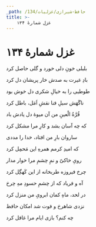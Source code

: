 ```yaml
---
_path: /حافظ-شیرازی/غزلیات/134
title: >-
    غزل شمارهٔ ۱۳۴
---
```

# غزل شمارهٔ ۱۳۴

<div class="b" id="bn1"><div class="m1"><p>بلبلی خونِ دلی خورد و گلی حاصل کرد</p></div>
<div class="m2"><p>بادِ غیرت به صدش خار پریشان دل کرد</p></div></div>
<div class="b" id="bn2"><div class="m1"><p>طوطیی را به خیالِ شکری دل خوش بود</p></div>
<div class="m2"><p>ناگَهَش سیلِ فنا نقشِ اَمَل، باطل کرد</p></div></div>
<div class="b" id="bn3"><div class="m1"><p>قُرَّةُ الْعینِ من آن میوهٔ دل یادش باد</p></div>
<div class="m2"><p>که چه آسان بشد و کارِ مرا مشکل کرد</p></div></div>
<div class="b" id="bn4"><div class="m1"><p>ساروان بارِ من افتاد، خدا را مددی</p></div>
<div class="m2"><p>که امیدِ کرمم همرهِ این مَحمِل کرد</p></div></div>
<div class="b" id="bn5"><div class="m1"><p>رویِ خاکیّ و نمِ چشمِ مرا خوار مدار</p></div>
<div class="m2"><p>چرخ فیروزه طربخانه از این کَهگِل کرد</p></div></div>
<div class="b" id="bn6"><div class="m1"><p>آه و فریاد که از چشمِ حسودِ مهِ چرخ</p></div>
<div class="m2"><p>در لحد، ماهِ کمان ابرویِ من منزل کرد</p></div></div>
<div class="b" id="bn7"><div class="m1"><p>نزدی شاهرخ و فوت شد امکان حافظ</p></div>
<div class="m2"><p>چه کنم؟ بازی ایام مرا غافل کرد</p></div></div>
